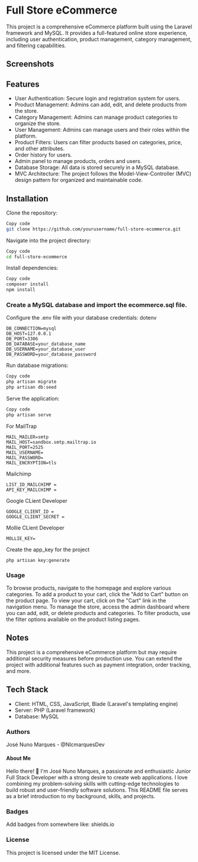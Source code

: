 # Full Store eCommerce
This project is a comprehensive eCommerce platform built using the Laravel framework and MySQL. It provides a full-featured online store experience, including user authentication, product management, category management, and filtering capabilities.

## Screenshots



## Features
- User Authentication: Secure login and registration system for users.
- Product Management: Admins can add, edit, and delete products from the store.
- Category Management: Admins can manage product categories to organize the store.
- User Management: Admins can manage users and their roles within the platform.
- Product Filters: Users can filter products based on categories, price, and other attributes.
- Order history for users.
- Admin panel to manage products, orders and users.
- Database Storage: All data is stored securely in a MySQL database.
- MVC Architecture: The project follows the Model-View-Controller (MVC) design pattern for organized and maintainable code.


## Installation
Clone the repository:
```bash
Copy code
git clone https://github.com/yourusername/full-store-ecommerce.git
```

Navigate into the project directory:
```bash
Copy code
cd full-store-ecommerce
```
Install dependencies:
```bash
Copy code
composer install
npm install
```
### Create a MySQL database and import the ecommerce.sql file.
Configure the .env file with your database credentials:
dotenv

```Copy code
DB_CONNECTION=mysql
DB_HOST=127.0.0.1
DB_PORT=3306
DB_DATABASE=your_database_name
DB_USERNAME=your_database_user
DB_PASSWORD=your_database_password
```
Run database migrations:
```bash
Copy code
php artisan migrate
php artisan db:seed
```
Serve the application:
```bash
Copy code
php artisan serve
```
For MailTrap

```
MAIL_MAILER=smtp
MAIL_HOST=sandbox.smtp.mailtrap.io
MAIL_PORT=2525
MAIL_USERNAME=
MAIL_PASSWORD=
MAIL_ENCRYPTION=tls
```

Mailchimp

```
LIST_ID_MAILCHIMP =
API_KEY_MAILCHIMP =
```

Google CLient Developer

```
GOOGLE_CLIENT_ID =
GOOGLE_CLIENT_SECRET =
```

Mollie CLient Developer

```
MOLLIE_KEY=
```

Create the app_key for the project

```
php artisan key:generate
```


### Usage
To browse products, navigate to the homepage and explore various categories.
To add a product to your cart, click the "Add to Cart" button on the product page.
To view your cart, click on the "Cart" link in the navigation menu.
To manage the store, access the admin dashboard where you can add, edit, or delete products and categories.
To filter products, use the filter options available on the product listing pages.

## Notes
This project is a comprehensive eCommerce platform but may require additional security measures before production use.
You can extend the project with additional features such as payment integration, order tracking, and more.


## Tech Stack
- Client: HTML, CSS, JavaScript, Blade (Laravel's templating engine)
- Server: PHP (Laravel framework)
- Database: MySQL


### Authors
José Nuno Marques - @NlcmarquesDev

 #### About Me
Hello there! 👋 I'm José Nuno Marques, a passionate and enthusiastic Junior Full Stack Developer with a strong desire to create web applications. I love combining my problem-solving skills with cutting-edge technologies to build robust and user-friendly software solutions. This README file serves as a brief introduction to my background, skills, and projects.

### Badges
Add badges from somewhere like: shields.io

### License
This project is licensed under the MIT License.

